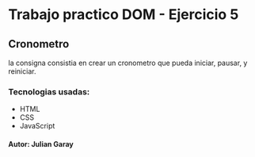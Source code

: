 # Trabajo practico DOM - Ejercicio 5

## Cronometro
la consigna consistia en crear un cronometro que pueda iniciar, pausar, y reiniciar.

### Tecnologias usadas:
- HTML
- CSS
- JavaScript

#### Autor: Julian Garay